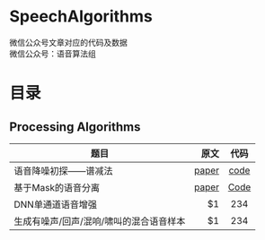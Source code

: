# SpeechAlgorithms
微信公众号文章对应的代码及数据  
微信公众号：语音算法组


# 目录
## Processing Algorithms

| 题目        | 原文   |  代码  |
| --------   | -----:  | :----:  |
| 语音降噪初探——谱减法      | [paper](https://mp.weixin.qq.com/s?__biz=MzA3MjEyMjEwNA==&mid=2247484134&idx=1&sn=0b5adda3ade249f7d37f0146a92293a9&chksm=9f226971a855e0676d985a8f3b72e0fb3e243b1e92102ba6116dd82e43b1bc63196e802ab851&scene=21#wechat_redirect)   |   [code](https://github.com/Ryuk17/SpeechAlgorithms/tree/master/SpectralSubtraction)     |
| 基于Mask的语音分离        |   [paper]()  |   [Code]()   |
| DNN单通道语音增强        |    $1    |  234  |
| 生成有噪声/回声/混响/啸叫的混合语音样本        |    $1    |  234  |

